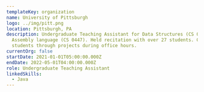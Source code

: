 ```yaml
---
templateKey: organization
name: University of Pittsburgh
logo: ../img/pitt.png
location: Pittsburgh, PA
description: Undergraduate Teaching Assistant for Data Structures (CS 0445) and
  Assembly language (CS 0447). Held recitation with over 27 students. Coached
  students through projects during office hours.
currentOrg: false
startDate: 2021-01-01T05:00:00.000Z
endDate: 2022-05-01T04:00:00.000Z
role: Undergraduate Teaching Assistant
linkedSkills:
  - Java
---
```

